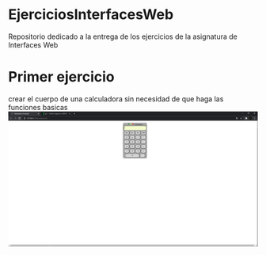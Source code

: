 # EjerciciosInterfacesWeb
Repositorio dedicado a la entrega de los ejercicios de la asignatura de Interfaces Web


# Primer ejercicio
crear el cuerpo de una calculadora sin necesidad de que haga las funciones basicas
![captura_ejercicio1](https://raw.githubusercontent.com/Fernando2706/EjerciciosInterfacesWeb/main/Ejercicio%201/Captura.PNG)

